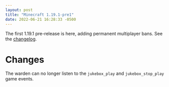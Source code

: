 ```yaml
---
layout: post
title: "Minecraft 1.19.1-pre1"
date: 2022-06-21 16:28:33 -0500
---
```


The first 1.19.1 pre-release is here, adding permanent multiplayer bans. See the [changelog](https://www.minecraft.net/en-us/article/minecraft-1-19-1-pre-release-1).

# Changes

The warden can no longer listen to the `jukebox_play` and `jukebox_stop_play` game events.

